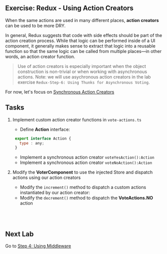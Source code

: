 ## Exercise: Redux - Using Action Creators

When the same actions are used in many different places, **action creators** can be used to be more DRY. 

In general, Redux suggests that code with side effects should be part of the action creation process. While that logic can be performed inside of a UI component, it generally makes sense to extract that logic into a reusable function so that the same logic can be called from multiple places—in other words, an action creator function.

> Use of action creators is especially important when the object construction is non-trivial or when working with asynchronous actions. Note: we will use asychronous action creators in the lab exercise `Redux-Step-6: Using Thunks for Asynchronous Voting`.

For now, let's focus on [Synchronous Action Creators](http://redux.js.org/docs/advanced/AsyncActions.html#synchronous-action-creators)


## Tasks


1. Implement custom action creator functions in `vote-actions.ts`
    * Define **Action** interface:
    ```js
     export interface Action {
       type : any;
     }
    ```

    * Implement a synchronous action creator `voteYesAction():Action` 
    * Implement a synchronous action creator `voteNoAction():Action`

2. Modify the **VoterComponent** to use the injected Store and dispatch actions using our action creators
   *  Modify the `increment()` method to dispatch a custom actions instantiated by our action creator:
   * Modify the `decrement()` method to dispatch the **VoteActions.NO** action


<br/>&nbsp;

## Next Lab

Go to [Step 4: Using Middleware](step-4-use-middleware.md)
